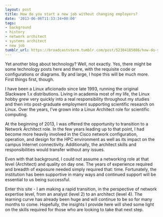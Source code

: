 ```yaml
---
layout: post
title: How do you start a new job without changing employers?
date: '2013-06-06T11:33:34+00:00'
tags:
- background
- history
- network architect
- systems architect
- new job
tumblr_url: https://broadcaststorm.tumblr.com/post/52304185086/how-do-you-start-a-new-job-without-changing
---
```

Yet another blog about technology? Well, not exactly. Yes, there might be some technology posts here and there, with the requisite code or configurations or diagrams. By and large, I hope this will be much more. First things first, though.

I have been a Linux aficionado since late 1993, running the original Slackware 1.x distributions. Living in academia most of my life, the Linux hobby grew very quickly into a real responsibility throughout my studies and then into post-graduate employment supporting scientific research on Linux. Over the years, I’ve grown into a Linux Architect role for scientific computing.

At the beginning of 2013, I was offered the opportunity to transition to a Network Architect role. In the few years leading up to that point, I had become more heavily involved in the Cisco network configuration, operation, and design for the HPC environment as well as its impact on the campus Internet connectivity. Additionally, the architect skills and responsibilities would transfer without any issues.

Even with that background, I could not assume a networking role at that level (Architect) and quality on day one. The years of experience required and breadth of exposure needed simply required that: time. Fortunately, the institution has been supportive in many ways and continued support will be essential to us being successful.

Enter this site - I am making a rapid transition, in the perspective of network expertise level, from an analyst (level 2) to an architect (level 4). The learning curve has already been huge and will continue to be so for many months to come. Hopefully, the insights I provide here will shed some light on the skills required for those who are looking to take that next step.

